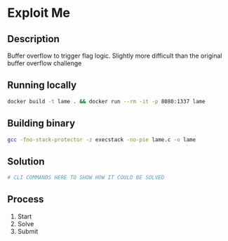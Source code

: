 # Exploit Me

## Description

Buffer overflow to trigger flag logic. Slightly more difficult than the original buffer overflow challenge

## Running locally

```bash
docker build -t lame . && docker run --rm -it -p 8080:1337 lame
```

## Building binary

```bash
gcc -fno-stack-protector -z execstack -no-pie lame.c -o lame
```

## Solution

```bash
# CLI COMMANDS HERE TO SHOW HOW IT COULD BE SOLVED
```

## Process

1. Start
2. Solve
3. Submit
